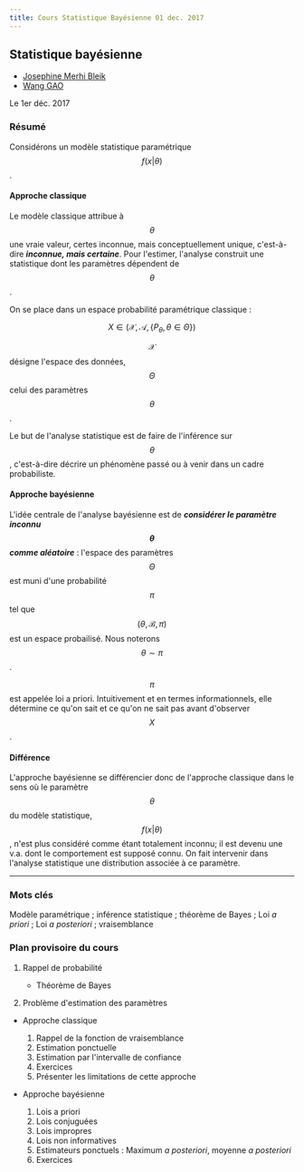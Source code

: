 ```yaml
---
title: Cours Statistique Bayésienne 01 dec. 2017
---
```


## Statistique bayésienne

- [Josephine Merhi Bleik](mailto:josephine.merhi-bleik@utc.fr)
- [Wang GAO](mailto:wang.gao@utc.fr)

Le 1er déc. 2017

### Résumé

Considérons un modèle statistique paramétrique $$f(x|\theta)$$.

#### Approche classique

Le modèle classique attribue à $$\theta$$ une vraie valeur, certes inconnue, mais conceptuellement unique, c'est-à-dire ___inconnue, mais certaine___. Pour l'estimer, l'analyse construit une statistique dont les paramètres dépendent de $$\theta$$.

On se place dans un espace probabilité paramétrique classique :

$$X \in (\mathcal{X}, \, \mathcal{A}, \left \{ P_{\theta},\theta \in \Theta \right \} )$$

$$\mathcal{X}$$ désigne l'espace des données, $$\Theta$$ celui des paramètres $$\theta$$.

Le but de l'analyse statistique est de faire de l'inférence sur $$\theta$$, c'est-à-dire décrire un phénomène passé ou à venir dans un cadre probabiliste.

#### Approche bayésienne

L'idée centrale de l'analyse bayésienne est de ___considérer le paramètre inconnu $$\theta$$ comme aléatoire___ : l'espace des paramètres $$\Theta$$ est muni d'une probabilité $$\pi$$ tel que $$(\theta, \mathcal{B},\pi)$$ est un espace probailisé. Nous noterons $$\theta \sim \pi$$.

$$\pi$$ est appelée loi a priori. Intuitivement et en termes informationnels, elle détermine ce qu'on sait et ce qu'on ne sait pas avant d'observer $$X$$.

#### Différence

L'approche bayésienne se différencier donc de l'approche classique dans le sens où le paramètre $$\theta$$ du modèle statistique, $$f(x|\theta)$$, n'est plus considéré comme étant totalement inconnu; il est devenu une v.a. dont le comportement est supposé connu. On fait intervenir dans l'analyse statistique une distribution associée à ce paramètre.

----

### Mots clés

Modèle paramétrique ; inférence statistique ; théorème de Bayes ;
Loi *a priori* ; Loi *a posteriori* ;  vraisemblance

### Plan provisoire du cours

1. Rappel de probabilité
    - Théorème de Bayes

2. Problème d'estimation des paramètres

- Approche classique
    1. Rappel de la fonction de vraisemblance
    3. Estimation ponctuelle
    4. Estimation par l'intervalle de confiance
    5. Exercices
    5. Présenter les limitations de cette approche

- Approche bayésienne
    1. Lois a priori
    1. Lois conjuguées
    1. Lois impropres
    1. Lois non informatives
    1. Estimateurs ponctuels : Maximum *a posteriori*, moyenne *a posteriori*
    1. Exercices


